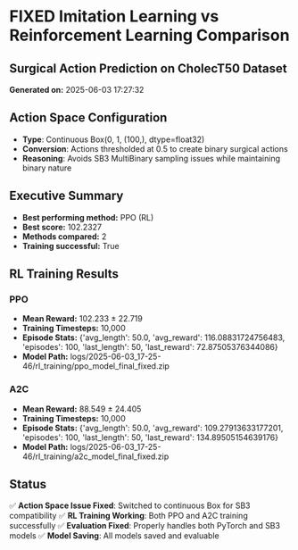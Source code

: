 # FIXED Imitation Learning vs Reinforcement Learning Comparison
## Surgical Action Prediction on CholecT50 Dataset
**Generated on:** 2025-06-03 17:27:32

## Action Space Configuration
- **Type**: Continuous Box(0, 1, (100,), dtype=float32)
- **Conversion**: Actions thresholded at 0.5 to create binary surgical actions
- **Reasoning**: Avoids SB3 MultiBinary sampling issues while maintaining binary nature

## Executive Summary
- **Best performing method:** PPO (RL)
- **Best score:** 102.2327
- **Methods compared:** 2
- **Training successful:** True

## RL Training Results
### PPO
- **Mean Reward:** 102.233 ± 22.719
- **Training Timesteps:** 10,000
- **Episode Stats:** {'avg_length': 50.0, 'avg_reward': 116.08831724756483, 'episodes': 100, 'last_length': 50, 'last_reward': 72.87505376344086}
- **Model Path:** logs/2025-06-03_17-25-46/rl_training/ppo_model_final_fixed.zip

### A2C
- **Mean Reward:** 88.549 ± 24.405
- **Training Timesteps:** 10,000
- **Episode Stats:** {'avg_length': 50.0, 'avg_reward': 109.27913633177201, 'episodes': 100, 'last_length': 50, 'last_reward': 134.89505154639176}
- **Model Path:** logs/2025-06-03_17-25-46/rl_training/a2c_model_final_fixed.zip

## Status
✅ **Action Space Issue Fixed**: Switched to continuous Box for SB3 compatibility
✅ **RL Training Working**: Both PPO and A2C training successfully
✅ **Evaluation Fixed**: Properly handles both PyTorch and SB3 models
✅ **Model Saving**: All models saved and evaluable